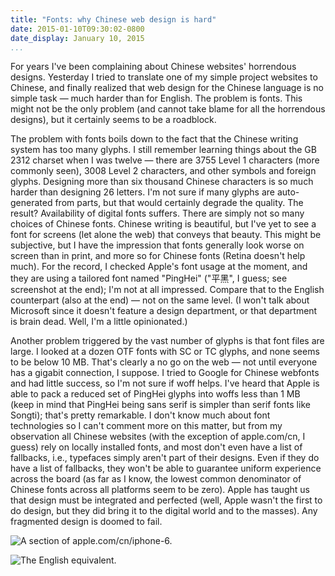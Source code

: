```yaml
---
title: "Fonts: why Chinese web design is hard"
date: 2015-01-10T09:30:02-0800
date_display: January 10, 2015
...
```


For years I've been complaining about Chinese websites' horrendous designs. Yesterday I tried to translate one of my simple project websites to Chinese, and finally realized that web design for the Chinese language is no simple task — much harder than for English. The problem is fonts. This might not be the only problem (and cannot take blame for all the horrendous designs), but it certainly seems to be a roadblock.

The problem with fonts boils down to the fact that the Chinese writing system has too many glyphs. I still remember learning things about the GB 2312 charset when I was twelve — there are 3755 Level 1 characters (more commonly seen), 3008 Level 2 characters, and other symbols and foreign glyphs. Designing more than six thousand Chinese characters is so much harder than designing 26 letters. I'm not sure if many glyphs are auto-generated from parts, but that would certainly degrade the quality. The result? Availability of digital fonts suffers. There are simply not so many choices of Chinese fonts. Chinese writing is beautiful, but I've yet to see a font for screens (let alone the web) that conveys that beauty. This might be subjective, but I have the impression that fonts generally look worse on screen than in print, and more so for Chinese fonts (Retina doesn't help much). For the record, I checked Apple's font usage at the moment, and they are using a tailored font named "PingHei" ("平黑", I guess; see screenshot at the end); I'm not at all impressed. Compare that to the English counterpart (also at the end) — not on the same level. (I won't talk about Microsoft since it doesn't feature a design department, or that department is brain dead. Well, I'm a little opinionated.)

Another problem triggered by the vast number of glyphs is that font files are large. I looked at a dozen OTF fonts with SC or TC glyphs, and none seems to be below 10 MB. That's clearly a no go on the web — not until everyone has a gigabit connection, I suppose. I tried to Google for Chinese webfonts and had little success, so I'm not sure if woff helps. I've heard that Apple is able to pack a reduced set of PingHei glyphs into woffs less than 1 MB (keep in mind that PingHei being sans serif is simpler than serif fonts like Songti); that's pretty remarkable. I don't know much about font technologies so I can't comment more on this matter, but from my observation all Chinese websites (with the exception of apple.com/cn, I guess) rely on locally installed fonts, and most don't even have a list of fallbacks, i.e., typefaces simply aren't part of their designs. Even if they do have a list of fallbacks, they won't be able to guarantee uniform experience across the board (as far as I know, the lowest common denominator of Chinese fonts across all platforms seem to be zero). Apple has taught us that design must be integrated and perfected (well, Apple wasn't the first to do design, but they did bring it to the digital world and to the masses). Any fragmented design is doomed to fail.

![A section of [apple.com/cn/iphone-6](https://www.apple.com/cn/iphone-6/).](https://i.imgur.com/MPmtSJI.png)

![The English equivalent.](https://i.imgur.com/hBpdv0B.png)
